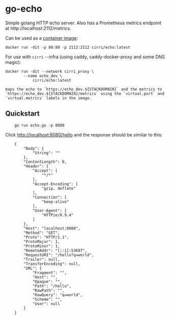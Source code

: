 # go-echo

Simple golang HTTP echo server. Also has a Prometheus metrics endpoint at http://localhost:2112/metrics.

Can be used as a [container image](https://hub.docker.com/r/cirri/echo):

```
docker run -dit -p 80:80 -p 2112:2112 cirri/echo:latest
```


For use with `cirri` --infra (using caddy, caddy-docker-proxy and some DNS magic):

```
docker run -dit --network cirri_proxy \
		--name echo_dev \
			cirri/echo:latest

maps the echo to `https://echo_dev.${STACKDOMAIN}` and the metrics to `https://echo_dev.${STACKDOMAIN}/metrics` using the `virtual.port` and `virtual.metrics` labels in the image.
```

## Quickstart

```
    go run echo.go -p 8080
```
    
Click [http://localhost:8080/hello](http://localhost:8080/hello?q=world) 
and the response should be similar to this:

```
    {
        "Body": {
            "String": ""
        },
        "ContentLength": 0,
        "Header": {
            "Accept": [
                "*/*"
            ],
            "Accept-Encoding": [
                "gzip, deflate"
            ],
            "Connection": [
                "keep-alive"
            ],
            "User-Agent": [
                "HTTPie/0.9.4"
            ]
        },
        "Host": "localhost:8080",
        "Method": "GET",
        "Proto": "HTTP/1.1",
        "ProtoMajor": 1,
        "ProtoMinor": 1,
        "RemoteAddr": "[::1]:53697",
        "RequestURI": "/hello?q=world",
        "Trailer": null,
        "TransferEncoding": null,
        "URL": {
            "Fragment": "",
            "Host": "",
            "Opaque": "",
            "Path": "/hello",
            "RawPath": "",
            "RawQuery": "q=world",
            "Scheme": "",
            "User": null
        }
    }
```


